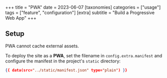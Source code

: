 +++
title = "PWA"
date = 2023-06-07
[taxonomies]
categories = ["usage"]
tags = ["feature", "configuration"]
[extra]
subtitle = "Build a Progressive Web App"
+++

## Setup

<p class="notice_warning">PWA cannot cache external assets.</p>

To deploy the site as a **PWA**, set the filename in `config.extra.manifest` and configure the manifest in the project's `static` directory:

```json
{{ data(src="../static/manifest.json" type="plain") }}
```
